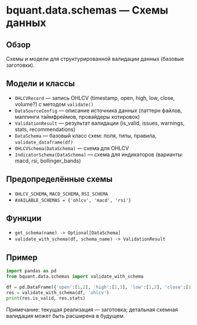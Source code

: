 # bquant.data.schemas — Схемы данных

## Обзор

Схемы и модели для структурированной валидации данных (базовые заготовки).

## Модели и классы

- `OHLCVRecord` — запись OHLCV (timestamp, open, high, low, close, volume?) с методом `validate()`
- `DataSourceConfig` — описание источника данных (паттерн файлов, маппинги таймфреймов, провайдеры котировок)
- `ValidationResult` — результат валидации (is_valid, issues, warnings, stats, recommendations)
- `DataSchema` — базовый класс схем: поля, типы, правила, `validate_dataframe(df)`
- `OHLCVSchema(DataSchema)` — схема для OHLCV
- `IndicatorSchema(DataSchema)` — схема для индикаторов (варианты: macd, rsi, bollinger_bands)

## Предопределённые схемы

- `OHLCV_SCHEMA`, `MACD_SCHEMA`, `RSI_SCHEMA`
- `AVAILABLE_SCHEMAS = {'ohlcv', 'macd', 'rsi'}`

## Функции

- `get_schema(name) -> Optional[DataSchema]`
- `validate_with_schema(df, schema_name) -> ValidationResult`

## Пример

```python
import pandas as pd
from bquant.data.schemas import validate_with_schema

df = pd.DataFrame({'open':[1,2], 'high':[2,3], 'low':[1,2], 'close':[1.5, 2.5]})
res = validate_with_schema(df, 'ohlcv')
print(res.is_valid, res.stats)
```

Примечание: текущая реализация — заготовка; детальная схемная валидация может быть расширена в будущем.

